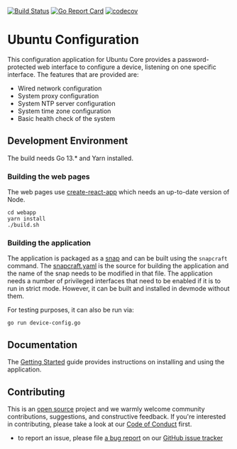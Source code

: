 [![Build Status][travis-image]][travis-url]
[![Go Report Card][goreportcard-image]][goreportcard-url]
[![codecov][codecov-image]][codecov-url]
# Ubuntu Configuration

This configuration application for Ubuntu Core provides a password-protected web interface
to configure a device, listening on one specific interface. The features
that are provided are:

- Wired network configuration
- System proxy configuration
- System NTP server configuration
- System time zone configuration
- Basic health check of the system

 
 ## Development Environment
 The build needs Go 13.* and Yarn installed.
 
 ### Building the web pages
 The web pages use [create-react-app](https://github.com/facebook/create-react-app)
 which needs an up-to-date version of Node.
 ```
cd webapp
yarn install
./build.sh
```

### Building the application
The application is packaged as a [snap](https://snapcraft.io/docs) and can be
built using the `snapcraft` command. The [snapcraft.yaml](snap/snapcraft.yaml)
is the source for building the application and the name of the snap needs to be
modified in that file. The application needs a number of privileged interfaces
that need to be enabled if it is to run in strict mode. However, it can be built
and installed in devmode without them.

For testing purposes, it can also be run via:
```
go run device-config.go
```

## Documentation
The [Getting Started](docs/GettingStarted.md) guide provides instructions on
installing and using the application.


## Contributing

This is an [open source](COPYING) project and we warmly welcome community
contributions, suggestions, and constructive feedback. If you're interested in
contributing, please take a look at our [Code of Conduct](https://ubuntu.com/community/code-of-conduct)
first.

- to report an issue, please file [a bug
  report](https://github.com/CanonicalLtd/device-config/issues/new) on our [GitHub issue
tracker](https://github.com/CanonicalLtd/device-config/issues)


[travis-image]: https://travis-ci.org/CanonicalLtd/device-config.svg?branch=master
[travis-url]: https://travis-ci.org/CanonicalLtd/device-config
[goreportcard-image]: https://goreportcard.com/badge/github.com/CanonicalLtd/device-config
[goreportcard-url]: https://goreportcard.com/report/github.com/CanonicalLtd/device-config
[codecov-url]: https://codecov.io/gh/CanonicalLtd/device-config
[codecov-image]: https://codecov.io/gh/CanonicalLtd/device-config/branch/master/graph/badge.svg
